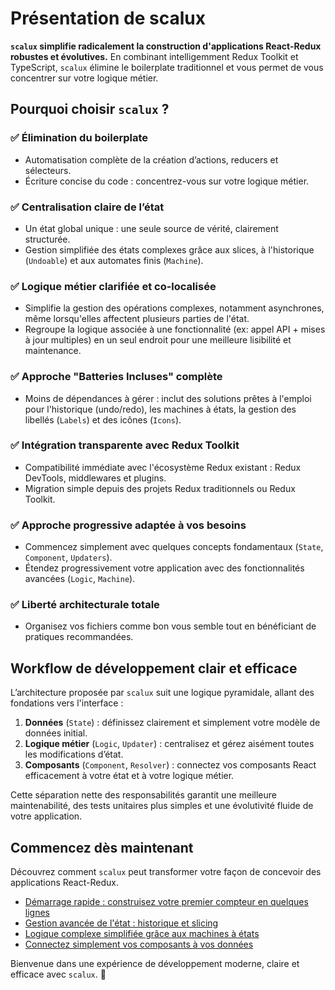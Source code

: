 # Présentation de scalux

**`scalux` simplifie radicalement la construction d'applications React-Redux robustes et évolutives.** En combinant intelligemment Redux Toolkit et TypeScript, `scalux` élimine le boilerplate traditionnel et vous permet de vous concentrer sur votre logique métier.

## Pourquoi choisir `scalux` ?

### ✅ Élimination du boilerplate

- Automatisation complète de la création d’actions, reducers et sélecteurs.
- Écriture concise du code : concentrez-vous sur votre logique métier.

### ✅ Centralisation claire de l’état

- Un état global unique : une seule source de vérité, clairement structurée.
- Gestion simplifiée des états complexes grâce aux slices, à l'historique (`Undoable`) et aux automates finis (`Machine`).

### ✅ Logique métier clarifiée et co-localisée

- Simplifie la gestion des opérations complexes, notamment asynchrones, même lorsqu'elles affectent plusieurs parties de l'état.
- Regroupe la logique associée à une fonctionnalité (ex: appel API + mises à jour multiples) en un seul endroit pour une meilleure lisibilité et maintenance.

### ✅ Approche "Batteries Incluses" complète

- Moins de dépendances à gérer : inclut des solutions prêtes à l'emploi pour l'historique (undo/redo), les machines à états, la gestion des libellés (`Labels`) et des icônes (`Icons`).

### ✅ Intégration transparente avec Redux Toolkit

- Compatibilité immédiate avec l'écosystème Redux existant : Redux DevTools, middlewares et plugins.
- Migration simple depuis des projets Redux traditionnels ou Redux Toolkit.

### ✅ Approche progressive adaptée à vos besoins

- Commencez simplement avec quelques concepts fondamentaux (`State`, `Component`, `Updaters`).
- Étendez progressivement votre application avec des fonctionnalités avancées (`Logic`, `Machine`).

### ✅ Liberté architecturale totale

- Organisez vos fichiers comme bon vous semble tout en bénéficiant de pratiques recommandées.

## Workflow de développement clair et efficace

L’architecture proposée par `scalux` suit une logique pyramidale, allant des fondations vers l'interface :

1. **Données** (`State`) : définissez clairement et simplement votre modèle de données initial.
2. **Logique métier** (`Logic`, `Updater`) : centralisez et gérez aisément toutes les modifications d’état.
3. **Composants** (`Component`, `Resolver`) : connectez vos composants React efficacement à votre état et à votre logique métier.

Cette séparation nette des responsabilités garantit une meilleure maintenabilité, des tests unitaires plus simples et une évolutivité fluide de votre application.

## Commencez dès maintenant

Découvrez comment `scalux` peut transformer votre façon de concevoir des applications React-Redux.

- [Démarrage rapide : construisez votre premier compteur en quelques lignes](./bases.md)
- [Gestion avancée de l'état : historique et slicing](./modelization.md)
- [Logique complexe simplifiée grâce aux machines à états](./machines.md)
- [Connectez simplement vos composants à vos données](./mapData.md)

Bienvenue dans une expérience de développement moderne, claire et efficace avec `scalux`. 🚀
